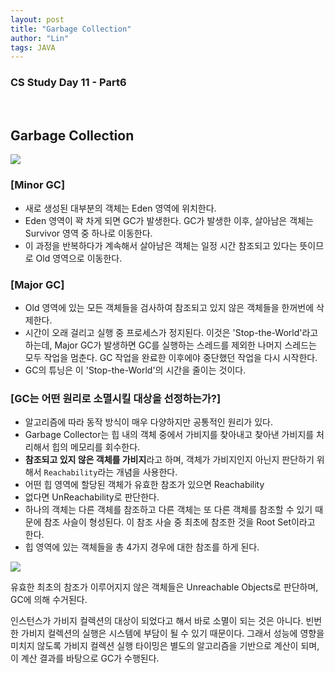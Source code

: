 ```yaml
---
layout: post
title: "Garbage Collection"
author: "Lin"
tags: JAVA
---
```

### CS Study Day 11 - Part6

<br>

## Garbage Collection

<img src = "https://user-images.githubusercontent.com/33534771/83469636-33049780-a4bb-11ea-8135-9bae85b79a10.png" />

### [Minor GC]

- 새로 생성된 대부분의 객체는 Eden 영역에 위치한다. 
- Eden 영역이 꽉 차게 되면 GC가 발생한다. GC가 발생한 이후, 살아남은 객체는 Survivor 영역 중 하나로 이동한다.
- 이 과정을 반복하다가 계속해서 살아남은 객체는 일정 시간 참조되고 있다는 뜻이므로 Old 영역으로 이동한다.



### [Major GC]

- Old 영역에 있는 모든 객체들을 검사하여 참조되고 있지 않은 객체들을 한꺼번에 삭제한다. 
- 시간이 오래 걸리고 실행 중 프로세스가 정지된다. 이것은 'Stop-the-World'라고 하는데, Major GC가 발생하면 GC를 실행하는 스레드를 제외한 나머지 스레드는 모두 작업을 멈춘다. GC 작업을 완료한 이후에야 중단했던 작업을 다시 시작한다.
- GC의 튜닝은 이 'Stop-the-World'의 시간을 줄이는 것이다. 



### [GC는 어떤 원리로 소멸시킬 대상을 선정하는가?]

- 알고리즘에 따라 동작 방식이 매우 다양하지만 공통적인 원리가 있다. 
- Garbage Collector는 힙 내의 객체 중에서 가비지를 찾아내고 찾아낸 가비지를 처리해서 힙의 메모리를 회수한다. 
- **참조되고 있지 않은 객체를 가비지**라고 하며, 객체가 가비지인지 아닌지 판단하기 위해서 `Reachability`라는 개념을 사용한다.
- 어떤 힙 영역에 할당된 객체가 유효한 참조가 있으면 Reachability
- 없다면  UnReachability로 판단한다.
- 하나의 객체는 다른 객체를 참조하고 다른 객체는 또 다른 객체를 참조할 수 있기 때문에 참조 사슬이 형성된다. 이 참조 사슬 중 최초에 참조한 것을 Root Set이라고 한다. 
- 힙 영역에 있는 객체들을 총 4가지 경우에 대한 참조를 하게 된다. 

<img src = "https://user-images.githubusercontent.com/33534771/83470789-0605b400-a4be-11ea-84e6-6044596242d3.png" />


유효한 최초의 참조가 이루어지지 않은 객체들은 Unreachable Objects로 판단하며, GC에 의해 수거된다. 



인스턴스가 가비지 컬렉션의 대상이 되었다고 해서 바로 소멸이 되는 것은 아니다. 빈번한 가비지 컬렉션의 실행은 시스템에 부담이 될 수 있기 때문이다. 그래서 성능에 영향을 미치지 않도록 가비지 컬렉션 실행 타이밍은 별도의 알고리즘을 기반으로 계산이 되며, 이 계산 결과를 바탕으로 GC가 수행된다.
